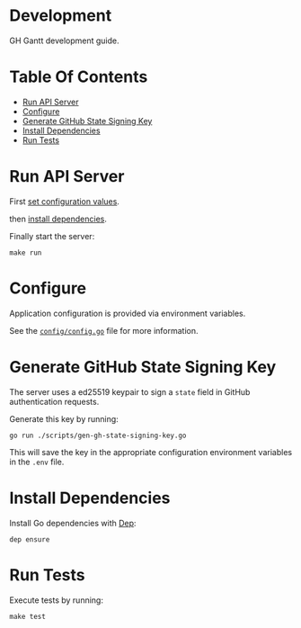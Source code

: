# Development 
GH Gantt development guide.

# Table Of Contents
- [Run API Server](#run-api-server)
- [Configure](#configure)
- [Generate GitHub State Signing Key](#generate-github-state-signing-key)
- [Install Dependencies](#install-dependencies)
- [Run Tests](#run-tests)

# Run API Server
First [set configuration values](#configure).  

then [install dependencies](#install-dependencies).  

Finally start the server:

```
make run
```

# Configure
Application configuration is provided via environment variables.  

See the [`config/config.go`](config/config.go) file for more information.

# Generate GitHub State Signing Key
The server uses a ed25519 keypair to sign a `state` field in GitHub authentication requests.  

Generate this key by running:

```
go run ./scripts/gen-gh-state-signing-key.go
```

This will save the key in the appropriate configuration environment variables in the `.env` file.

# Install Dependencies
Install Go dependencies with [Dep](https://golang.github.io/dep/):

```
dep ensure
```

# Run Tests
Execute tests by running:

```
make test
```
